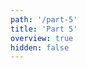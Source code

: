 ```yaml
---
path: '/part-5'
title: 'Part 5'
overview: true
hidden: false
---
```


<pages-in-this-section></pages-in-this-section>

<exercises-in-this-section></exercises-in-this-section>

